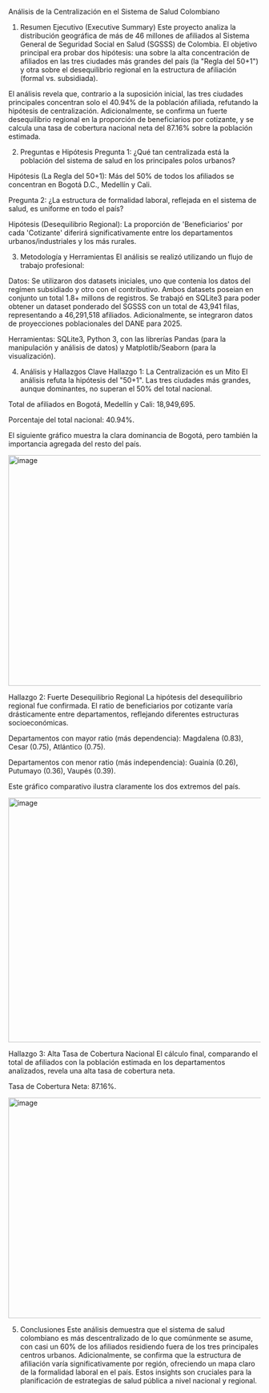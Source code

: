 Análisis de la Centralización en el Sistema de Salud Colombiano
1. Resumen Ejecutivo (Executive Summary)
Este proyecto analiza la distribución geográfica de más de 46 millones de afiliados al Sistema General de Seguridad Social en Salud (SGSSS) de Colombia. El objetivo principal era probar dos hipótesis: una sobre la alta concentración de afiliados en las tres ciudades más grandes del país (la "Regla del 50+1") y otra sobre el desequilibrio regional en la estructura de afiliación (formal vs. subsidiada).

El análisis revela que, contrario a la suposición inicial, las tres ciudades principales concentran solo el 40.94% de la población afiliada, refutando la hipótesis de centralización. Adicionalmente, se confirma un fuerte desequilibrio regional en la proporción de beneficiarios por cotizante, y se calcula una tasa de cobertura nacional neta del 87.16% sobre la población estimada.

2. Preguntas e Hipótesis
Pregunta 1: ¿Qué tan centralizada está la población del sistema de salud en los principales polos urbanos?

Hipótesis (La Regla del 50+1): Más del 50% de todos los afiliados se concentran en Bogotá D.C., Medellín y Cali.

Pregunta 2: ¿La estructura de formalidad laboral, reflejada en el sistema de salud, es uniforme en todo el país?

Hipótesis (Desequilibrio Regional): La proporción de 'Beneficiarios' por cada 'Cotizante' diferirá significativamente entre los departamentos urbanos/industriales y los más rurales.

3. Metodología y Herramientas
El análisis se realizó utilizando un flujo de trabajo profesional:

Datos: Se utilizaron dos datasets iniciales, uno que contenia los datos del regímen subsidiado y otro con el contributivo. Ambos datasets poseian en conjunto un total 1.8+ millons de registros. Se trabajó en SQLite3 para poder obtener un dataset ponderado del SGSSS con un total de 43,941 filas, representando a 46,291,518 afiliados. Adicionalmente, se integraron datos de proyecciones poblacionales del DANE para 2025.

Herramientas: SQLite3, Python 3, con las librerías Pandas (para la manipulación y análisis de datos) y Matplotlib/Seaborn (para la visualización).

4. Análisis y Hallazgos Clave
Hallazgo 1: La Centralización es un Mito
El análisis refuta la hipótesis del "50+1". Las tres ciudades más grandes, aunque dominantes, no superan el 50% del total nacional.

Total de afiliados en Bogotá, Medellín y Cali: 18,949,695.

Porcentaje del total nacional: 40.94%.

El siguiente gráfico muestra la clara dominancia de Bogotá, pero también la importancia agregada del resto del país.

<img width="768" height="460" alt="image" src="https://github.com/user-attachments/assets/92ebe862-19c4-4b73-be2d-23c8bad8e198" />


Hallazgo 2: Fuerte Desequilibrio Regional
La hipótesis del desequilibrio regional fue confirmada. El ratio de beneficiarios por cotizante varía drásticamente entre departamentos, reflejando diferentes estructuras socioeconómicas.

Departamentos con mayor ratio (más dependencia): Magdalena (0.83), Cesar (0.75), Atlántico (0.75).

Departamentos con menor ratio (más independencia): Guainía (0.26), Putumayo (0.36), Vaupés (0.39).

Este gráfico comparativo ilustra claramente los dos extremos del país.

<img width="756" height="488" alt="image" src="https://github.com/user-attachments/assets/a39cd432-8a26-4bf4-b2b1-428d3cd3fe5b" />

Hallazgo 3: Alta Tasa de Cobertura Nacional
El cálculo final, comparando el total de afiliados con la población estimada en los departamentos analizados, revela una alta tasa de cobertura neta.

Tasa de Cobertura Neta: 87.16%.

<img width="612" height="440" alt="image" src="https://github.com/user-attachments/assets/a82d3f90-31d7-4a9c-bd45-39639b079491" />

5. Conclusiones
Este análisis demuestra que el sistema de salud colombiano es más descentralizado de lo que comúnmente se asume, con casi un 60% de los afiliados residiendo fuera de los tres principales centros urbanos. Adicionalmente, se confirma que la estructura de afiliación varía significativamente por región, ofreciendo un mapa claro de la formalidad laboral en el país. Estos insights son cruciales para la planificación de estrategias de salud pública a nivel nacional y regional.
